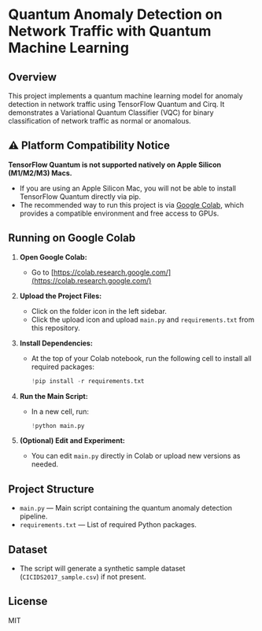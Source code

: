 # Quantum Anomaly Detection on Network Traffic with Quantum Machine Learning

## Overview
This project implements a quantum machine learning model for anomaly detection in network traffic using TensorFlow Quantum and Cirq. It demonstrates a Variational Quantum Classifier (VQC) for binary classification of network traffic as normal or anomalous.

## ⚠️ Platform Compatibility Notice
**TensorFlow Quantum is not supported natively on Apple Silicon (M1/M2/M3) Macs.**

- If you are using an Apple Silicon Mac, you will not be able to install TensorFlow Quantum directly via pip.
- The recommended way to run this project is via [Google Colab](https://colab.research.google.com/), which provides a compatible environment and free access to GPUs.

## Running on Google Colab
1. **Open Google Colab:**
   - Go to [https://colab.research.google.com/](https://colab.research.google.com/)

2. **Upload the Project Files:**
   - Click on the folder icon in the left sidebar.
   - Click the upload icon and upload `main.py` and `requirements.txt` from this repository.

3. **Install Dependencies:**
   - At the top of your Colab notebook, run the following cell to install all required packages:
     ```python
     !pip install -r requirements.txt
     ```

4. **Run the Main Script:**
   - In a new cell, run:
     ```python
     !python main.py
     ```

5. **(Optional) Edit and Experiment:**
   - You can edit `main.py` directly in Colab or upload new versions as needed.

## Project Structure
- `main.py` — Main script containing the quantum anomaly detection pipeline.
- `requirements.txt` — List of required Python packages.

## Dataset
- The script will generate a synthetic sample dataset (`CICIDS2017_sample.csv`) if not present.

## License
MIT
